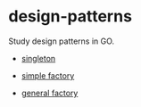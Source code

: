# design-patterns

Study design patterns in GO.

- [singleton](./singleton/demo.go)

- [simple factory](./factory-simple/demo.go)

- [general factory](./factroy-general/demo.go)